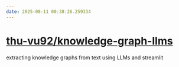 ```yaml
---
date: 2025-08-11 00:38:26.259334
---
```


# [thu-vu92/knowledge-graph-llms](https://github.com/thu-vu92/knowledge-graph-llms)

extracting knowledge graphs from text using LLMs and streamlit